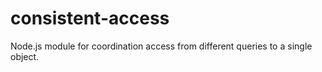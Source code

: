 # consistent-access
Node.js module for coordination access from different queries to a single object.
